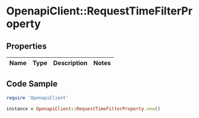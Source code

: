 # OpenapiClient::RequestTimeFilterProperty

## Properties

Name | Type | Description | Notes
------------ | ------------- | ------------- | -------------

## Code Sample

```ruby
require 'OpenapiClient'

instance = OpenapiClient::RequestTimeFilterProperty.new()
```


